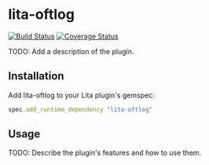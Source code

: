 # lita-oftlog

[![Build Status](https://travis-ci.org/hickey/lita-oftlog.png?branch=master)](https://travis-ci.org/hickey/lita-oftlog)
[![Coverage Status](https://coveralls.io/repos/hickey/lita-oftlog/badge.png)](https://coveralls.io/r/hickey/lita-oftlog)

TODO: Add a description of the plugin.

## Installation

Add lita-oftlog to your Lita plugin's gemspec:

``` ruby
spec.add_runtime_dependency "lita-oftlog"
```

## Usage

TODO: Describe the plugin's features and how to use them.
